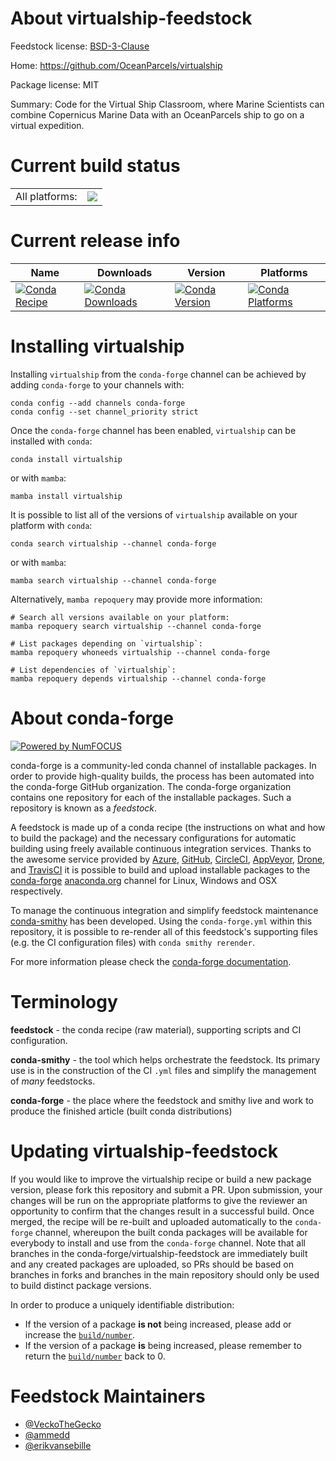 About virtualship-feedstock
===========================

Feedstock license: [BSD-3-Clause](https://github.com/conda-forge/virtualship-feedstock/blob/main/LICENSE.txt)

Home: https://github.com/OceanParcels/virtualship

Package license: MIT

Summary: Code for the Virtual Ship Classroom, where Marine Scientists can combine Copernicus Marine Data with an OceanParcels ship to go on a virtual expedition.

Current build status
====================


<table><tr><td>All platforms:</td>
    <td>
      <a href="https://dev.azure.com/conda-forge/feedstock-builds/_build/latest?definitionId=23589&branchName=main">
        <img src="https://dev.azure.com/conda-forge/feedstock-builds/_apis/build/status/virtualship-feedstock?branchName=main">
      </a>
    </td>
  </tr>
</table>

Current release info
====================

| Name | Downloads | Version | Platforms |
| --- | --- | --- | --- |
| [![Conda Recipe](https://img.shields.io/badge/recipe-virtualship-green.svg)](https://anaconda.org/conda-forge/virtualship) | [![Conda Downloads](https://img.shields.io/conda/dn/conda-forge/virtualship.svg)](https://anaconda.org/conda-forge/virtualship) | [![Conda Version](https://img.shields.io/conda/vn/conda-forge/virtualship.svg)](https://anaconda.org/conda-forge/virtualship) | [![Conda Platforms](https://img.shields.io/conda/pn/conda-forge/virtualship.svg)](https://anaconda.org/conda-forge/virtualship) |

Installing virtualship
======================

Installing `virtualship` from the `conda-forge` channel can be achieved by adding `conda-forge` to your channels with:

```
conda config --add channels conda-forge
conda config --set channel_priority strict
```

Once the `conda-forge` channel has been enabled, `virtualship` can be installed with `conda`:

```
conda install virtualship
```

or with `mamba`:

```
mamba install virtualship
```

It is possible to list all of the versions of `virtualship` available on your platform with `conda`:

```
conda search virtualship --channel conda-forge
```

or with `mamba`:

```
mamba search virtualship --channel conda-forge
```

Alternatively, `mamba repoquery` may provide more information:

```
# Search all versions available on your platform:
mamba repoquery search virtualship --channel conda-forge

# List packages depending on `virtualship`:
mamba repoquery whoneeds virtualship --channel conda-forge

# List dependencies of `virtualship`:
mamba repoquery depends virtualship --channel conda-forge
```


About conda-forge
=================

[![Powered by
NumFOCUS](https://img.shields.io/badge/powered%20by-NumFOCUS-orange.svg?style=flat&colorA=E1523D&colorB=007D8A)](https://numfocus.org)

conda-forge is a community-led conda channel of installable packages.
In order to provide high-quality builds, the process has been automated into the
conda-forge GitHub organization. The conda-forge organization contains one repository
for each of the installable packages. Such a repository is known as a *feedstock*.

A feedstock is made up of a conda recipe (the instructions on what and how to build
the package) and the necessary configurations for automatic building using freely
available continuous integration services. Thanks to the awesome service provided by
[Azure](https://azure.microsoft.com/en-us/services/devops/), [GitHub](https://github.com/),
[CircleCI](https://circleci.com/), [AppVeyor](https://www.appveyor.com/),
[Drone](https://cloud.drone.io/welcome), and [TravisCI](https://travis-ci.com/)
it is possible to build and upload installable packages to the
[conda-forge](https://anaconda.org/conda-forge) [anaconda.org](https://anaconda.org/)
channel for Linux, Windows and OSX respectively.

To manage the continuous integration and simplify feedstock maintenance
[conda-smithy](https://github.com/conda-forge/conda-smithy) has been developed.
Using the ``conda-forge.yml`` within this repository, it is possible to re-render all of
this feedstock's supporting files (e.g. the CI configuration files) with ``conda smithy rerender``.

For more information please check the [conda-forge documentation](https://conda-forge.org/docs/).

Terminology
===========

**feedstock** - the conda recipe (raw material), supporting scripts and CI configuration.

**conda-smithy** - the tool which helps orchestrate the feedstock.
                   Its primary use is in the construction of the CI ``.yml`` files
                   and simplify the management of *many* feedstocks.

**conda-forge** - the place where the feedstock and smithy live and work to
                  produce the finished article (built conda distributions)


Updating virtualship-feedstock
==============================

If you would like to improve the virtualship recipe or build a new
package version, please fork this repository and submit a PR. Upon submission,
your changes will be run on the appropriate platforms to give the reviewer an
opportunity to confirm that the changes result in a successful build. Once
merged, the recipe will be re-built and uploaded automatically to the
`conda-forge` channel, whereupon the built conda packages will be available for
everybody to install and use from the `conda-forge` channel.
Note that all branches in the conda-forge/virtualship-feedstock are
immediately built and any created packages are uploaded, so PRs should be based
on branches in forks and branches in the main repository should only be used to
build distinct package versions.

In order to produce a uniquely identifiable distribution:
 * If the version of a package **is not** being increased, please add or increase
   the [``build/number``](https://docs.conda.io/projects/conda-build/en/latest/resources/define-metadata.html#build-number-and-string).
 * If the version of a package **is** being increased, please remember to return
   the [``build/number``](https://docs.conda.io/projects/conda-build/en/latest/resources/define-metadata.html#build-number-and-string)
   back to 0.

Feedstock Maintainers
=====================

* [@VeckoTheGecko](https://github.com/VeckoTheGecko/)
* [@ammedd](https://github.com/ammedd/)
* [@erikvansebille](https://github.com/erikvansebille/)

